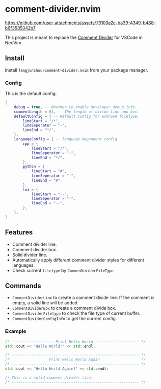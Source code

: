# comment-divider.nvim

https://github.com/user-attachments/assets/73103a2c-ba39-4349-b488-b6f3585042b7

This project is meant to replace the [Comment Divider](https://github.com/stackbreak/comment-divider) for VSCode in NeoVim.

## Install

Install `fangjunzhou/comment-divider.nvim` from your package manager.

### Config

This is the default config:

```lua
{
	debug = true, -- Whether to enable developer debug info.
	commentLength = 64, -- The length of divide line and box.
	defaultConfig = { -- Default config for unknown filetype.
		lineStart = "/*",
		lineSeperator = "-",
		lineEnd = "*/",
	},
	languageConfig = { -- language dependent config.
		cpp = {
			lineStart = "/*",
			lineSeperator = "-",
			lineEnd = "*/",
		},
		python = {
			lineStart = "#",
			lineSeperator = "-",
			lineEnd = "#",
		},
		lua = {
			lineStart = "--",
			lineSeperator = "-",
			lineEnd = "--",
		},
	},
}
```

## Features

- Comment divider line.
- Comment divider box.
- Solid divider line.
- Automatically apply different comment divider styles for different languages.
- Check current `filetype` by `CommenDividerFileType`

## Commands

- `CommentDividerLine` to create a comment divide line. If the comment is empty, a solid line will be added.
- `CommentDividerBox` to create a comment divide box.
- `CommentDividerFiletype` to check the file type of current buffer.
- `CommentDividerConfigInfo` to get the current config.

### Example
```c++
/* ------------------- Print Hello World  ------------------- */
std::cout << "Hello World!" << std::endl;

/* ---------------------------------------------------------- */
/*                  Print Hello World Again                   */
/* ---------------------------------------------------------- */
std::cout << "Hello World Again!" << std::endl;

// This is a solid comment divider line:
/* ---------------------------------------------------------- */
```

